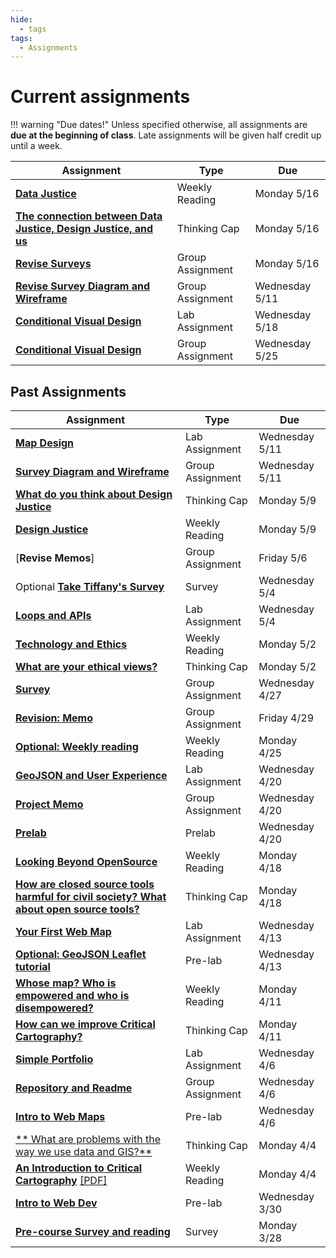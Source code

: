 ```yaml
---
hide:
  - tags
tags:
  - Assignments
---
```

# Current assignments

!!! warning "Due dates!"
    Unless specified otherwise, all assignments are **due at the beginning of class**. Late assignments will be given half credit up until a week.

|Assignment|Type|Due|
|-----------|----|---|
|[**Data Justice**](./week7/reading.md)|Weekly Reading|Monday 5/16|
|[**The connection between Data Justice, Design Justice, and us**](./week7/thinking_cap.md)|Thinking Cap|Monday 5/16|
|[**Revise Surveys**](https://forms.gle/8TU2Hj8o6J7UYjZ7A)|Group Assignment|Monday 5/16|
|[**Revise Survey Diagram and Wireframe**](./week6/group_assignment.md)|Group Assignment|Wednesday 5/11|
|[**Conditional Visual Design**](./week7/lab_assignment.md)|Lab Assignment|Wednesday 5/18|
|[**Conditional Visual Design**](./week7/group_assignment.md)|Group Assignment|Wednesday 5/25|

## Past Assignments

|Assignment|Type|Due|
|-----------|----|---|
|[**Map Design**](./week6/lab_assignment.md)|Lab Assignment|Wednesday 5/11|
|[**Survey Diagram and Wireframe**](./week6/group_assignment.md)|Group Assignment|Wednesday 5/11|
|[**What do you think about Design Justice**](./week6/thinking_cap.md)|Thinking Cap|Monday 5/9|
|[**Design Justice**](./week6/reading.md)|Weekly Reading|Monday 5/9|
|[**Revise Memos**]|Group Assignment|Friday 5/6|
|Optional [**Take Tiffany's Survey**](https://docs.google.com/forms/d/e/1FAIpQLSewtp-AVsaftbC2Ie5ZR5K03XSJXib-2SgpmQwYPDB4eaIGyw/viewform)|Survey|Wednesday 5/4|
|[**Loops and APIs**](./week5/lab_assignment.md)|Lab Assignment|Wednesday 5/4|
|[**Technology and Ethics**](./week5/reading.md)|Weekly Reading|Monday 5/2|
|[**What are your ethical views?**](./week5/thinking_cap.md)|Thinking Cap|Monday 5/2|
|[**Survey**](./week4/group_assignment.md)|Group Assignment|Wednesday 4/27|
|[**Revision: Memo**](https://github.com/albertkun/22S-ASIAAM-191A/discussions/25)|Group Assignment|Friday 4/29|
|[**Optional: Weekly reading**](./week4/reading.md)|Weekly Reading|Monday 4/25|
|[**GeoJSON and User Experience**](./week3/lab_assignment.md)|Lab Assignment|Wednesday 4/20|
|[**Project Memo**](./week2/group_assignment.md)|Group Assignment|Wednesday 4/20|
|[**Prelab**](./week4/prelab.md)|Prelab|Wednesday 4/20|
|[**Looking Beyond OpenSource**](./week3/reading.md)|Weekly Reading|Monday 4/18|
|[**How are closed source tools harmful for civil society? What about open source tools?**](./week3/thinking_cap.md)|Thinking Cap|Monday 4/18|
|[**Your First Web Map**](./week2/lab_assignment.md)|Lab Assignment|Wednesday 4/13|
|[**Optional: GeoJSON Leaflet tutorial**](./week3/prelab.md)|Pre-lab|Wednesday 4/13|
|[**Whose map? Who is empowered and who is disempowered?**](./week2/reading.md)|Weekly Reading|Monday 4/11|
|[**How can we improve Critical Cartography?**](./week2/thinking_cap.md)|Thinking Cap|Monday 4/11|
|[**Simple Portfolio**](./week1/lab_assignment.md)|Lab Assignment|Wednesday 4/6|
|[**Repository and Readme**](./week1/group_assignment.md)|Group Assignment|Wednesday 4/6|
|[**Intro to Web Maps**](./week2/prelab.md)|Pre-lab|Wednesday 4/6|
|[** What are problems with the way we use data and GIS?**](./week1/thinking_cap.md)|Thinking Cap|Monday 4/4|
[**An Introduction to Critical Cartography**](./week1/reading.md) [[PDF]](../materials/readings/An_Introduction_to_Critical_Cartography.pdf)|Weekly Reading|Monday 4/4|
|[**Intro to Web Dev**](./week1/prelab.md)|Pre-lab|Wednesday 3/30|
|[**Pre-course Survey and reading**](week0.md)|Survey|Monday 3/28|
